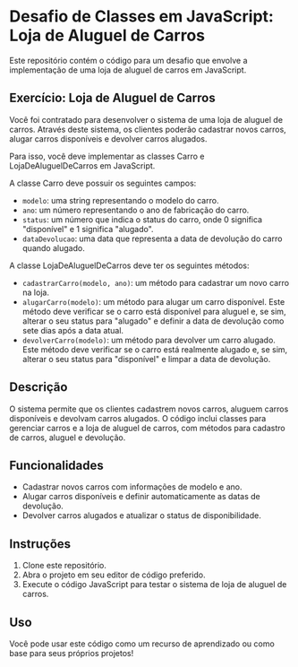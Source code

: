 # Desafio de Classes em JavaScript: Loja de Aluguel de Carros

Este repositório contém o código para um desafio que envolve a implementação de uma loja de aluguel de carros em JavaScript.

## Exercício: Loja de Aluguel de Carros

Você foi contratado para desenvolver o sistema de uma loja de aluguel de carros. Através deste sistema, os clientes poderão cadastrar novos carros, alugar carros disponíveis e devolver carros alugados.

Para isso, você deve implementar as classes Carro e LojaDeAluguelDeCarros em JavaScript.

A classe Carro deve possuir os seguintes campos:

- `modelo`: uma string representando o modelo do carro.
- `ano`: um número representando o ano de fabricação do carro.
- `status`: um número que indica o status do carro, onde 0 significa "disponível" e 1 significa "alugado".
- `dataDevolucao`: uma data que representa a data de devolução do carro quando alugado.

A classe LojaDeAluguelDeCarros deve ter os seguintes métodos:

- `cadastrarCarro(modelo, ano)`: um método para cadastrar um novo carro na loja.
- `alugarCarro(modelo)`: um método para alugar um carro disponível. Este método deve verificar se o carro está disponível para aluguel e, se sim, alterar o seu status para "alugado" e definir a data de devolução como sete dias após a data atual.
- `devolverCarro(modelo)`: um método para devolver um carro alugado. Este método deve verificar se o carro está realmente alugado e, se sim, alterar o seu status para "disponível" e limpar a data de devolução.

## Descrição

O sistema permite que os clientes cadastrem novos carros, aluguem carros disponíveis e devolvam carros alugados. O código inclui classes para gerenciar carros e a loja de aluguel de carros, com métodos para cadastro de carros, aluguel e devolução.

## Funcionalidades

- Cadastrar novos carros com informações de modelo e ano.
- Alugar carros disponíveis e definir automaticamente as datas de devolução.
- Devolver carros alugados e atualizar o status de disponibilidade.

## Instruções

1. Clone este repositório.
2. Abra o projeto em seu editor de código preferido.
3. Execute o código JavaScript para testar o sistema de loja de aluguel de carros.

## Uso

Você pode usar este código como um recurso de aprendizado ou como base para seus próprios projetos!

